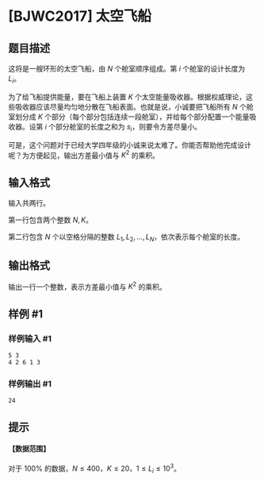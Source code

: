 # [BJWC2017] 太空飞船

## 题目描述

这将是一艘环形的太空飞船，由 $N$ 个舱室顺序组成。第 $i$ 个舱室的设计长度为 $L_i$。

为了给飞船提供能量，要在飞船上装置 $K$ 个太空能量吸收器。根据权威理论，这些吸收器应该尽量均匀地分散在飞船表面。也就是说，小诚要把飞船所有 $N$ 个舱室划分成 $K$ 个部分（每个部分包括连续一段舱室），并给每个部分配置一个能量吸收器。设第 $i$ 个部分舱室的长度之和为 $s_i$，则要令方差尽量小。

可是，这个问题对于已经大学四年级的小诚来说太难了。你能否帮助他完成设计呢？为方便起见，输出方差最小值与 $K^2$ 的乘积。

## 输入格式

输入共两行。

第一行包含两个整数 $N,K$。

第二行包含 $N$ 个以空格分隔的整数 $L_1,L_2,…,L_N$，依次表示每个舱室的长度。

## 输出格式

输出一行一个整数，表示方差最小值与 $K^2$ 的乘积。

## 样例 #1

### 样例输入 #1
```
5 3
4 2 6 1 3
```

### 样例输出 #1

```
24
```

## 提示

#### 【数据范围】

对于 $100\%$ 的数据，$N \le 400$，$K \le 20$，$1 \le L_i \le 10^3$。
